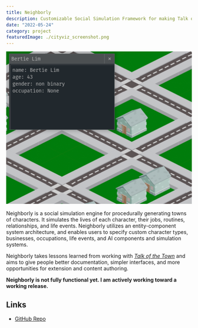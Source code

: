 ```yaml
---
title: Neighborly
description: Customizable Social Simulation Framework for making Talk of the Town-likes
date: "2022-05-24"
category: project
featuredImage: ./cityviz_screenshot.png
---
```


![Screenshot of a Neighborly demo. There are 2d houses, roads, and a character information window](cityviz_screenshot.png)

Neighborly is a social simulation engine for procedurally generating towns of characters. It simulates
the lives of each character, their jobs, routines, relationships, and life events. Neighborly utilizes
an entity-component system architecture, and enables users to specify custom character types, businesses,
occupations, life events, and AI components and simulation systems.

Neighborly takes lessons learned from working with
[_Talk of the Town_](https://github.com/james-owen-ryan/talktown)
and aims to give people better documentation, simpler interfaces, and more opportunities for extension and content authoring.

<b>Neighborly is not fully functional yet. I am actively working toward a working release.</b>


## Links

- [GitHub Repo](https://github.com/ShiJbey/neighborly)
